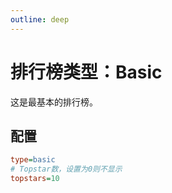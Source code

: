 ```yaml
---
outline: deep
---
```


# 排行榜类型：Basic

这是最基本的排行榜。

## 配置

```ini
type=basic
# Topstar数，设置为0则不显示
topstars=10
```
